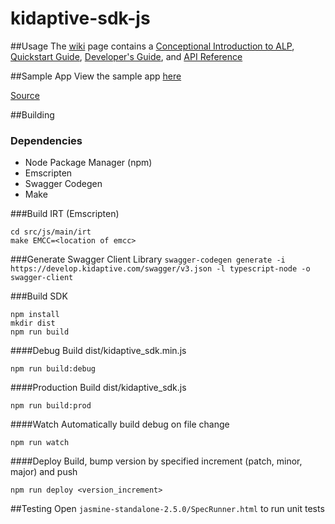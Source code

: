 # kidaptive-sdk-js

##Usage
The [wiki](https://github.com/Kidapt/kidaptive-sdk-js/wiki) page contains a [Conceptional Introduction to ALP](https://github.com/Kidapt/kidaptive-sdk-js/wiki/Adaptive-Learning-Platform-Introduction), [Quickstart Guide](https://github.com/Kidapt/kidaptive-sdk-js/wiki/Quickstart-Guide), [Developer's Guide](https://github.com/Kidapt/kidaptive-sdk-js/wiki/Developer's-Guide), and [API Reference](https://github.com/Kidapt/kidaptive-sdk-js/wiki/API-Reference)

##Sample App
View the sample app [here](https://kidapt.github.io/kidaptive-sdk-js-demo/src/html/example_app.html)

[Source](https://github.com/Kidapt/kidaptive-sdk-js-demo/tree/gh-pages)

##Building

### Dependencies
* Node Package Manager (npm)
* Emscripten
* Swagger Codegen
* Make

###Build IRT (Emscripten)
```
cd src/js/main/irt
make EMCC=<location of emcc>
```

###Generate Swagger Client Library
`swagger-codegen generate -i https://develop.kidaptive.com/swagger/v3.json -l typescript-node -o swagger-client`

###Build SDK
```
npm install
mkdir dist
npm run build
```

####Debug
Build dist/kidaptive_sdk.min.js

`npm run build:debug`

####Production
Build dist/kidaptive_sdk.js

`npm run build:prod`

####Watch
Automatically build debug on file change

`npm run watch`

####Deploy
Build, bump version by specified increment (patch, minor, major) and push

`npm run deploy <version_increment>`

##Testing
Open `jasmine-standalone-2.5.0/SpecRunner.html` to run unit tests
